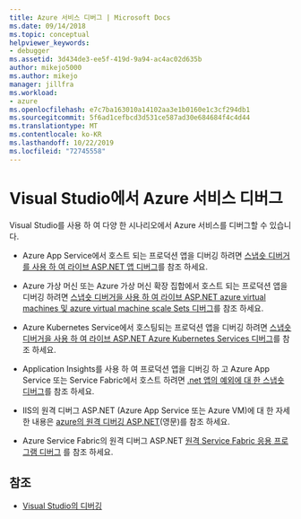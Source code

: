 ```yaml
---
title: Azure 서비스 디버그 | Microsoft Docs
ms.date: 09/14/2018
ms.topic: conceptual
helpviewer_keywords:
- debugger
ms.assetid: 3d434de3-ee5f-419d-9a94-ac4ac02d635b
author: mikejo5000
ms.author: mikejo
manager: jillfra
ms.workload:
- azure
ms.openlocfilehash: e7c7ba163010a14102aa3e1b0160e1c3cf294db1
ms.sourcegitcommit: 5f6ad1cefbcd3d531ce587ad30e684684f4c4d44
ms.translationtype: MT
ms.contentlocale: ko-KR
ms.lasthandoff: 10/22/2019
ms.locfileid: "72745558"
---
```

# <a name="debug-azure-services-in-visual-studio"></a>Visual Studio에서 Azure 서비스 디버그

Visual Studio를 사용 하 여 다양 한 시나리오에서 Azure 서비스를 디버그할 수 있습니다.

- Azure App Service에서 호스트 되는 프로덕션 앱을 디버깅 하려면 [스냅숏 디버거를 사용 하 여 라이브 ASP.NET 앱 디버그](../debugger/debug-live-azure-applications.md)를 참조 하세요.

- Azure 가상 머신 또는 Azure 가상 머신 확장 집합에서 호스트 되는 프로덕션 앱을 디버깅 하려면 [스냅숏 디버거을 사용 하 여 라이브 ASP.NET azure virtual machines 및 azure virtual machine scale Sets 디버그](../debugger/debug-live-azure-virtual-machines.md)를 참조 하세요.

- Azure Kubernetes Service에서 호스팅되는 프로덕션 앱을 디버깅 하려면 [스냅숏 디버거을 사용 하 여 라이브 ASP.NET Azure Kubernetes Services 디버그](../debugger/debug-live-azure-kubernetes.md)를 참조 하세요.

- Application Insights를 사용 하 여 프로덕션 앱을 디버깅 하 고 Azure App Service 또는 Service Fabric에서 호스트 하려면 [.net 앱의 예외에 대 한 스냅숏 디버그](/azure/application-insights/app-insights-snapshot-debugger)를 참조 하세요.

- IIS의 원격 디버그 ASP.NET (Azure App Service 또는 Azure VM)에 대 한 자세한 내용은 [azure의 원격 디버깅 ASP.NET](remote-debugging-azure.md)(영문)를 참조 하세요.

- Azure Service Fabric의 원격 디버그 ASP.NET [원격 Service Fabric 응용 프로그램 디버그](/azure/service-fabric/service-fabric-debugging-your-application#debug-a-remote-service-fabric-application) 를 참조 하세요.

## <a name="see-also"></a>참조

- [Visual Studio의 디버깅](../debugger/index.yml)
